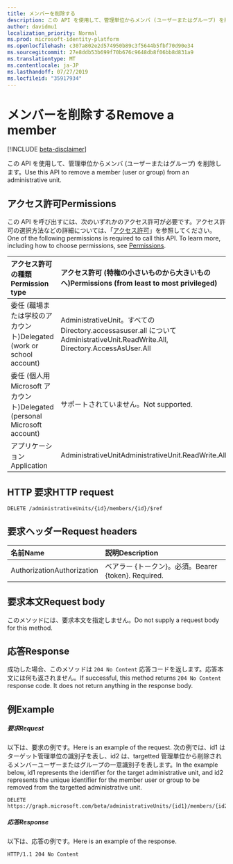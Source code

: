 ```yaml
---
title: メンバーを削除する
description: この API を使用して、管理単位からメンバ (ユーザーまたはグループ) を削除します。
author: davidmu1
localization_priority: Normal
ms.prod: microsoft-identity-platform
ms.openlocfilehash: c307a802e2d574950b89c3f5644b5fbf70d90e34
ms.sourcegitcommit: 27e8ddb53b699f70b676c9648db8f06bb8d831a9
ms.translationtype: MT
ms.contentlocale: ja-JP
ms.lasthandoff: 07/27/2019
ms.locfileid: "35917934"
---
```

# <a name="remove-a-member"></a><span data-ttu-id="6b98a-103">メンバーを削除する</span><span class="sxs-lookup"><span data-stu-id="6b98a-103">Remove a member</span></span>

[!INCLUDE [beta-disclaimer](../../includes/beta-disclaimer.md)]

<span data-ttu-id="6b98a-104">この API を使用して、管理単位からメンバ (ユーザーまたはグループ) を削除します。</span><span class="sxs-lookup"><span data-stu-id="6b98a-104">Use this API to remove a member (user or group) from an administrative unit.</span></span>

## <a name="permissions"></a><span data-ttu-id="6b98a-105">アクセス許可</span><span class="sxs-lookup"><span data-stu-id="6b98a-105">Permissions</span></span>
<span data-ttu-id="6b98a-p101">この API を呼び出すには、次のいずれかのアクセス許可が必要です。アクセス許可の選択方法などの詳細については、「[アクセス許可](/graph/permissions-reference)」を参照してください。</span><span class="sxs-lookup"><span data-stu-id="6b98a-p101">One of the following permissions is required to call this API. To learn more, including how to choose permissions, see [Permissions](/graph/permissions-reference).</span></span>


|<span data-ttu-id="6b98a-108">アクセス許可の種類</span><span class="sxs-lookup"><span data-stu-id="6b98a-108">Permission type</span></span>      | <span data-ttu-id="6b98a-109">アクセス許可 (特権の小さいものから大きいものへ)</span><span class="sxs-lookup"><span data-stu-id="6b98a-109">Permissions (from least to most privileged)</span></span>              |
|:--------------------|:---------------------------------------------------------|
|<span data-ttu-id="6b98a-110">委任 (職場または学校のアカウント)</span><span class="sxs-lookup"><span data-stu-id="6b98a-110">Delegated (work or school account)</span></span> | <span data-ttu-id="6b98a-111">AdministrativeUnit。すべての Directory.accessasuser.all について</span><span class="sxs-lookup"><span data-stu-id="6b98a-111">AdministrativeUnit.ReadWrite.All, Directory.AccessAsUser.All</span></span>    |
|<span data-ttu-id="6b98a-112">委任 (個人用 Microsoft アカウント)</span><span class="sxs-lookup"><span data-stu-id="6b98a-112">Delegated (personal Microsoft account)</span></span> | <span data-ttu-id="6b98a-113">サポートされていません。</span><span class="sxs-lookup"><span data-stu-id="6b98a-113">Not supported.</span></span>    |
|<span data-ttu-id="6b98a-114">アプリケーション</span><span class="sxs-lookup"><span data-stu-id="6b98a-114">Application</span></span> | <span data-ttu-id="6b98a-115">AdministrativeUnit</span><span class="sxs-lookup"><span data-stu-id="6b98a-115">AdministrativeUnit.ReadWrite.All</span></span> |

## <a name="http-request"></a><span data-ttu-id="6b98a-116">HTTP 要求</span><span class="sxs-lookup"><span data-stu-id="6b98a-116">HTTP request</span></span>
<!-- { "blockType": "ignored" } -->
```http
DELETE /administrativeUnits/{id}/members/{id}/$ref
```
## <a name="request-headers"></a><span data-ttu-id="6b98a-117">要求ヘッダー</span><span class="sxs-lookup"><span data-stu-id="6b98a-117">Request headers</span></span>
| <span data-ttu-id="6b98a-118">名前</span><span class="sxs-lookup"><span data-stu-id="6b98a-118">Name</span></span>      |<span data-ttu-id="6b98a-119">説明</span><span class="sxs-lookup"><span data-stu-id="6b98a-119">Description</span></span>|
|:----------|:----------|
| <span data-ttu-id="6b98a-120">Authorization</span><span class="sxs-lookup"><span data-stu-id="6b98a-120">Authorization</span></span>  | <span data-ttu-id="6b98a-p102">ベアラー {トークン}。必須。</span><span class="sxs-lookup"><span data-stu-id="6b98a-p102">Bearer {token}. Required.</span></span> |

## <a name="request-body"></a><span data-ttu-id="6b98a-123">要求本文</span><span class="sxs-lookup"><span data-stu-id="6b98a-123">Request body</span></span>
<span data-ttu-id="6b98a-124">このメソッドには、要求本文を指定しません。</span><span class="sxs-lookup"><span data-stu-id="6b98a-124">Do not supply a request body for this method.</span></span>

## <a name="response"></a><span data-ttu-id="6b98a-125">応答</span><span class="sxs-lookup"><span data-stu-id="6b98a-125">Response</span></span>

<span data-ttu-id="6b98a-p103">成功した場合、このメソッドは `204 No Content` 応答コードを返します。応答本文には何も返されません。</span><span class="sxs-lookup"><span data-stu-id="6b98a-p103">If successful, this method returns `204 No Content` response code. It does not return anything in the response body.</span></span>

## <a name="example"></a><span data-ttu-id="6b98a-128">例</span><span class="sxs-lookup"><span data-stu-id="6b98a-128">Example</span></span>
##### <a name="request"></a><span data-ttu-id="6b98a-129">要求</span><span class="sxs-lookup"><span data-stu-id="6b98a-129">Request</span></span>
<span data-ttu-id="6b98a-130">以下は、要求の例です。</span><span class="sxs-lookup"><span data-stu-id="6b98a-130">Here is an example of the request.</span></span> <span data-ttu-id="6b98a-131">次の例では、id1 はターゲット管理単位の識別子を表し、id2 は、targetted 管理単位から削除されるメンバーユーザーまたはグループの一意識別子を表します。</span><span class="sxs-lookup"><span data-stu-id="6b98a-131">In the example below, id1 represents the identifier for the target administrative unit, and id2 represents the unique identifier for the member user or group to be removed from the targetted administrative unit.</span></span> 

```http
DELETE https://graph.microsoft.com/beta/administrativeUnits/{id1}/members/{id2}/$ref
```

##### <a name="response"></a><span data-ttu-id="6b98a-132">応答</span><span class="sxs-lookup"><span data-stu-id="6b98a-132">Response</span></span>
<span data-ttu-id="6b98a-133">以下は、応答の例です。</span><span class="sxs-lookup"><span data-stu-id="6b98a-133">Here is an example of the response.</span></span>
 
```http
HTTP/1.1 204 No Content
```
